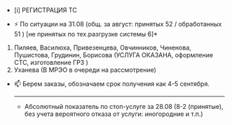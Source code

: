 -  [i] РЕГИСТРАЦИЯ ТС

- ⚡ По ситуации на 31.08 (общ. за август: принятых 52 / обработанных 51 ) [не принятых по тех.разгрузке системы 6]*
 
1) Пиляев, Василюха, Привезенцева, Овчинников, Чиненова, Пушистова, Грудинин, Борисова (УСЛУГА ОКАЗАНА, оформление СТС, изготовление ГРЗ )
2) Уханева (В МРЭО в очереди на рассмотрение)
   
- 📫 Берем заказы, обозначаем срок получения как 4-5 сентября.
  _________________
  * Абсолютный показатель по стоп-услуге за 28.08 (8-2 (принятые), без учета вероятного отказа от услуги: иногородние и т.п.)


<!---
Yusovs/Yusovs is a ✨ special ✨ repository because its `README.md` (this file) appears on your GitHub profile.
You can click the Preview link to take a look at your changes.
--->
